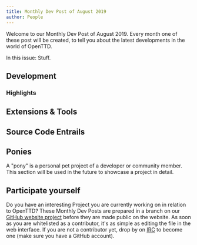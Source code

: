 ```yaml
---
title: Monthly Dev Post of August 2019
author: People
---
```


Welcome to our Monthly Dev Post of August 2019.
Every month one of these post will be created, to tell you about the latest developments in the world of OpenTTD.

In this issue: Stuff.

<!-- more -->

## Development

### Highlights

## Extensions & Tools

## Source Code Entrails

## Ponies

A "pony" is a personal pet project of a developer or community member. This section will be used in the future to showcase a project in detail.

## Participate yourself

Do you have an interesting Project you are currently working on in relation to OpenTTD?
These Monthly Dev Posts are prepared in a branch on our [GitHub website project](https://github.com/OpenTTD/website/pulls) before they are made public on the website.
As soon as you are whitelisted as a contributor, it's as simple as editing the file in the web interface.
If you are not a contributor yet, drop by on [IRC](https://www.openttd.org/contact.html) to become one (make sure you have a GitHub account).

